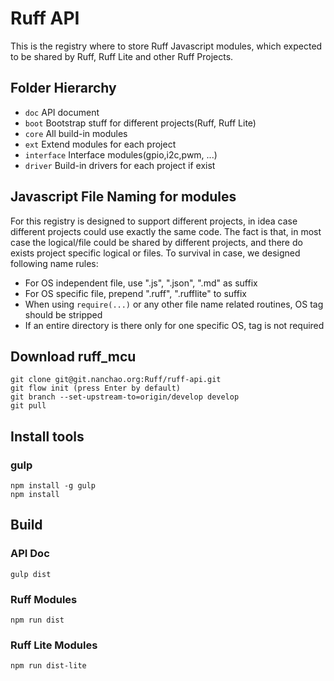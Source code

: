 # Ruff API
This is the registry where to store Ruff Javascript modules, which expected to be shared by Ruff, Ruff Lite and other Ruff Projects.

## Folder Hierarchy
* `doc`
    API document
* `boot`
    Bootstrap stuff for different projects(Ruff, Ruff Lite)
* `core`
    All build-in modules
* `ext`
    Extend modules for each project
* `interface`
    Interface modules(gpio,i2c,pwm, ...)
* `driver`
    Build-in drivers for each project if exist


## Javascript File Naming for modules
For this registry is designed to support different projects, in idea case different projects could use exactly the same code. The fact is that, in most case the logical/file could be shared by different projects, and there do exists project specific logical or files. To survival in case, we designed following name rules:

- For OS independent file, use ".js", ".json", ".md" as suffix
- For OS specific file, prepend ".ruff", ".rufflite" to suffix
- When using `require(...)` or any other file name related routines, OS tag should be stripped
- If an entire directory is there only for one specific OS, tag is not required

## Download ruff\_mcu
``` shell
git clone git@git.nanchao.org:Ruff/ruff-api.git
git flow init (press Enter by default)
git branch --set-upstream-to=origin/develop develop
git pull
```

## Install tools

### gulp
``` shell
npm install -g gulp
npm install
```


## Build

### API Doc

``` shell
gulp dist
```

### Ruff Modules

```shell
npm run dist
```

### Ruff Lite Modules

```shell
npm run dist-lite
```
